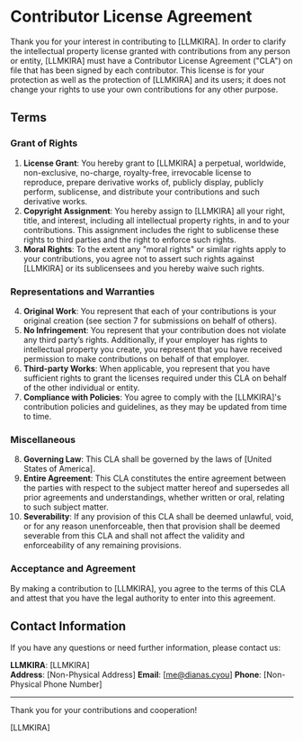 # Contributor License Agreement

Thank you for your interest in contributing to [LLMKIRA]. In order to clarify the intellectual property
license granted with contributions from any person or entity, [LLMKIRA] must have a Contributor License
Agreement ("CLA") on file that has been signed by each contributor. This license is for your protection as well as the
protection of [LLMKIRA] and its users; it does not change your rights to use your own contributions for any
other purpose.

## Terms

### Grant of Rights

1. **License Grant**: You hereby grant to [LLMKIRA] a perpetual, worldwide, non-exclusive, no-charge,
   royalty-free, irrevocable license to reproduce, prepare derivative works of, publicly display, publicly perform,
   sublicense, and distribute your contributions and such derivative works.
2. **Copyright Assignment**: You hereby assign to [LLMKIRA] all your right, title, and interest, including all
   intellectual property rights, in and to your contributions. This assignment includes the right to sublicense these
   rights to third parties and the right to enforce such rights.
3. **Moral Rights**: To the extent any "moral rights" or similar rights apply to your contributions, you agree not to
   assert such rights against [LLMKIRA] or its sublicensees and you hereby waive such rights.

### Representations and Warranties

4. **Original Work**: You represent that each of your contributions is your original creation (see section 7 for
   submissions on behalf of others).
5. **No Infringement**: You represent that your contribution does not violate any third party’s rights. Additionally, if
   your employer has rights to intellectual property you create, you represent that you have received permission to make
   contributions on behalf of that employer.
6. **Third-party Works**: When applicable, you represent that you have sufficient rights to grant the licenses required
   under this CLA on behalf of the other individual or entity.
7. **Compliance with Policies**: You agree to comply with the [LLMKIRA]'s contribution policies and
   guidelines, as they may be updated from time to time.

### Miscellaneous

8. **Governing Law**: This CLA shall be governed by the laws of [United States of America].
9. **Entire Agreement**: This CLA constitutes the entire agreement between the parties with respect to the subject
   matter hereof and supersedes all prior agreements and understandings, whether written or oral, relating to such
   subject matter.
10. **Severability**: If any provision of this CLA shall be deemed unlawful, void, or for any reason unenforceable, then
    that provision shall be deemed severable from this CLA and shall not affect the validity and enforceability of any
    remaining provisions.

### Acceptance and Agreement

By making a contribution to [LLMKIRA], you agree to the terms of this CLA and attest that you have the legal
authority to enter into this agreement.

## Contact Information

If you have any questions or need further information, please contact us:

**LLMKIRA**: [LLMKIRA]  
**Address**: [Non-Physical Address]
**Email**: [me@dianas.cyou]
**Phone**: [Non-Physical Phone Number]

---

Thank you for your contributions and cooperation!

[LLMKIRA]
